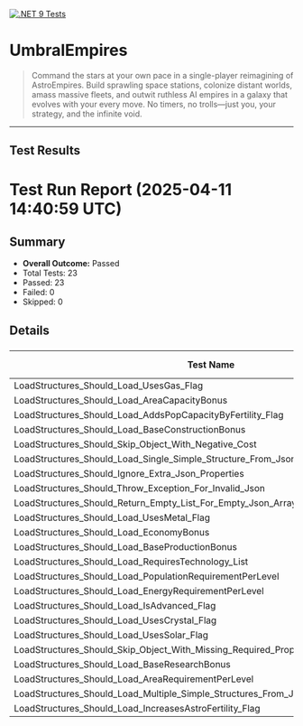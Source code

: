 [![.NET 9 Tests](https://github.com/jamesphenry/UmbralEmpires/actions/workflows/dotnet-desktop.yml/badge.svg)](https://github.com/jamesphenry/UmbralEmpires/actions/workflows/dotnet-desktop.yml)

# UmbralEmpires
>Command the stars at your own pace in a single-player reimagining of AstroEmpires. Build sprawling space stations, colonize distant worlds, amass massive fleets, and outwit ruthless AI empires in a galaxy that evolves with your every move. No timers, no trolls—just you, your strategy, and the infinite void.
---
## Test Results

<!-- TEST-RESULTS-START -->
# Test Run Report (2025-04-11 14:40:59 UTC)

## Summary
* **Overall Outcome:** Passed
* Total Tests: 23
* Passed: 23
* Failed: 0
* Skipped: 0

## Details

### [](#)
| Test Name | Outcome | Duration (ms) | Error Message |
|-----------|---------|---------------|---------------|
| LoadStructures_Should_Load_UsesGas_Flag | Passed | 0 | - |
| LoadStructures_Should_Load_AreaCapacityBonus | Passed | 0 | - |
| LoadStructures_Should_Load_AddsPopCapacityByFertility_Flag | Passed | 0 | - |
| LoadStructures_Should_Load_BaseConstructionBonus | Passed | 0 | - |
| LoadStructures_Should_Skip_Object_With_Negative_Cost | Passed | 0 | - |
| LoadStructures_Should_Load_Single_Simple_Structure_From_Json | Passed | 0 | - |
| LoadStructures_Should_Ignore_Extra_Json_Properties | Passed | 0 | - |
| LoadStructures_Should_Throw_Exception_For_Invalid_Json | Passed | 0 | - |
| LoadStructures_Should_Return_Empty_List_For_Empty_Json_Array | Passed | 0 | - |
| LoadStructures_Should_Load_UsesMetal_Flag | Passed | 0 | - |
| LoadStructures_Should_Load_EconomyBonus | Passed | 0 | - |
| LoadStructures_Should_Load_BaseProductionBonus | Passed | 0 | - |
| LoadStructures_Should_Load_RequiresTechnology_List | Passed | 0 | - |
| LoadStructures_Should_Load_PopulationRequirementPerLevel | Passed | 0 | - |
| LoadStructures_Should_Load_EnergyRequirementPerLevel | Passed | 0 | - |
| LoadStructures_Should_Load_IsAdvanced_Flag | Passed | 0 | - |
| LoadStructures_Should_Load_UsesCrystal_Flag | Passed | 0 | - |
| LoadStructures_Should_Load_UsesSolar_Flag | Passed | 0 | - |
| LoadStructures_Should_Skip_Object_With_Missing_Required_Property_And_Load_Valid_Ones | Passed | 0 | - |
| LoadStructures_Should_Load_BaseResearchBonus | Passed | 0 | - |
| LoadStructures_Should_Load_AreaRequirementPerLevel | Passed | 0 | - |
| LoadStructures_Should_Load_Multiple_Simple_Structures_From_Json | Passed | 0 | - |
| LoadStructures_Should_Load_IncreasesAstroFertility_Flag | Passed | 0 | - |

<!-- TEST-RESULTS-END -->

